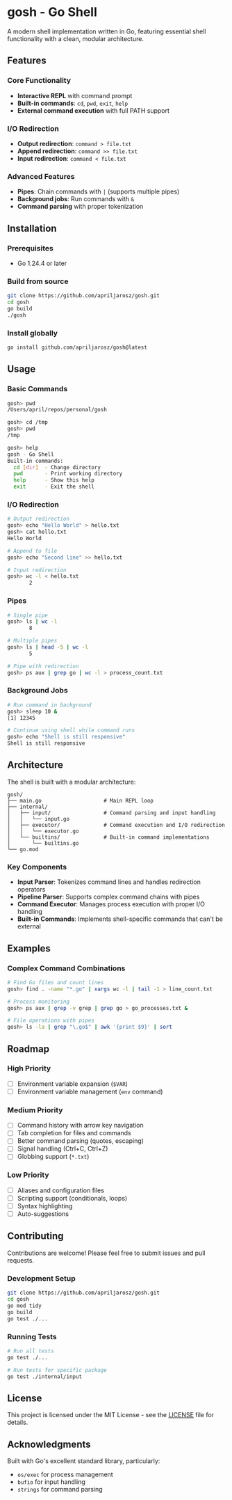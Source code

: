 # gosh - Go Shell

A modern shell implementation written in Go, featuring essential shell functionality with a clean, modular architecture.

## Features

### Core Functionality
- **Interactive REPL** with command prompt
- **Built-in commands**: `cd`, `pwd`, `exit`, `help`
- **External command execution** with full PATH support

### I/O Redirection
- **Output redirection**: `command > file.txt`
- **Append redirection**: `command >> file.txt`
- **Input redirection**: `command < file.txt`

### Advanced Features
- **Pipes**: Chain commands with `|` (supports multiple pipes)
- **Background jobs**: Run commands with `&`
- **Command parsing** with proper tokenization

## Installation

### Prerequisites
- Go 1.24.4 or later

### Build from source
```bash
git clone https://github.com/apriljarosz/gosh.git
cd gosh
go build
./gosh
```

### Install globally
```bash
go install github.com/apriljarosz/gosh@latest
```

## Usage

### Basic Commands
```bash
gosh> pwd
/Users/april/repos/personal/gosh

gosh> cd /tmp
gosh> pwd
/tmp

gosh> help
gosh - Go Shell
Built-in commands:
  cd [dir]  - Change directory
  pwd       - Print working directory
  help      - Show this help
  exit      - Exit the shell
```

### I/O Redirection
```bash
# Output redirection
gosh> echo "Hello World" > hello.txt
gosh> cat hello.txt
Hello World

# Append to file
gosh> echo "Second line" >> hello.txt

# Input redirection
gosh> wc -l < hello.txt
       2
```

### Pipes
```bash
# Single pipe
gosh> ls | wc -l
       8

# Multiple pipes
gosh> ls | head -5 | wc -l
       5

# Pipe with redirection
gosh> ps aux | grep go | wc -l > process_count.txt
```

### Background Jobs
```bash
# Run command in background
gosh> sleep 10 &
[1] 12345

# Continue using shell while command runs
gosh> echo "Shell is still responsive"
Shell is still responsive
```

## Architecture

The shell is built with a modular architecture:

```
gosh/
├── main.go                    # Main REPL loop
├── internal/
│   ├── input/                 # Command parsing and input handling
│   │   └── input.go
│   ├── executor/              # Command execution and I/O redirection
│   │   └── executor.go
│   └── builtins/              # Built-in command implementations
│       └── builtins.go
└── go.mod
```

### Key Components

- **Input Parser**: Tokenizes command lines and handles redirection operators
- **Pipeline Parser**: Supports complex command chains with pipes
- **Command Executor**: Manages process execution with proper I/O handling
- **Built-in Commands**: Implements shell-specific commands that can't be external

## Examples

### Complex Command Combinations
```bash
# Find Go files and count lines
gosh> find . -name "*.go" | xargs wc -l | tail -1 > line_count.txt

# Process monitoring
gosh> ps aux | grep -v grep | grep go > go_processes.txt &

# File operations with pipes
gosh> ls -la | grep "\.go$" | awk '{print $9}' | sort
```

## Roadmap

### High Priority
- [ ] Environment variable expansion (`$VAR`)
- [ ] Environment variable management (`env` command)

### Medium Priority
- [ ] Command history with arrow key navigation
- [ ] Tab completion for files and commands
- [ ] Better command parsing (quotes, escaping)
- [ ] Signal handling (Ctrl+C, Ctrl+Z)
- [ ] Globbing support (`*.txt`)

### Low Priority
- [ ] Aliases and configuration files
- [ ] Scripting support (conditionals, loops)
- [ ] Syntax highlighting
- [ ] Auto-suggestions

## Contributing

Contributions are welcome! Please feel free to submit issues and pull requests.

### Development Setup
```bash
git clone https://github.com/apriljarosz/gosh.git
cd gosh
go mod tidy
go build
go test ./...
```

### Running Tests
```bash
# Run all tests
go test ./...

# Run tests for specific package
go test ./internal/input
```

## License

This project is licensed under the MIT License - see the [LICENSE](LICENSE) file for details.

## Acknowledgments

Built with Go's excellent standard library, particularly:
- `os/exec` for process management
- `bufio` for input handling
- `strings` for command parsing

